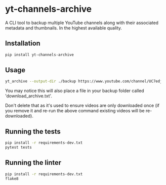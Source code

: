 # yt-channels-archive

A CLI tool to backup multiple YouTube channels along with their associated metadata and thumbnails. In the highest available quality.

## Installation

```bash
pip install yt-channels-archive
```

## Usage

```bash
yt_archive --output-dir ./backup https://www.youtube.com/channel/UC7edjYPNhTm5LYJMT7UMt0Q/videos https://www.youtube.com/channel/UC6cMYsKMx6XicFcFm7mTsmA
```

You may notice this will also place a file in your backup folder called 'download_archive.txt'.

Don't delete that as it's used to ensure videos are only downloaded once (if you remove it and re-run the above command existing videos will be re-downloaded).

## Running the tests

```bash
pip install -r requirements-dev.txt
pytest tests
```

## Running the linter

```bash
pip install -r requirements-dev.txt
flake8
```
